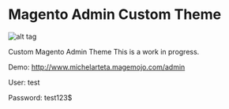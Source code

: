 Magento Admin Custom Theme
===========
![alt tag](http://162.252.104.168/skin/frontend/rwd/default/images/desktop.png)

Custom Magento Admin Theme 
This is a work in progress. 

Demo: http://www.michelarteta.magemojo.com/admin

User: test

Password: test123$


